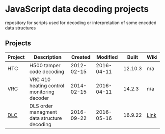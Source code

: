 # JavaScript data decoding projects

repository for scripts used for decoding or interpretation of some encoded data structures


## Projects

Project | Description                                             | Created    | Modified    | Built    | Wiki
--------|---------------------------------------------------------|------------|-------------| ---------|-------
HTC     | H500 tamper code decoding                               | 2012-02-15 | 2016-04-11  | 12.10.3  | n/a
VRC     | VRC 410 heating control monitoring decoder              | 2014-02-15 | 2016-04-11  | 14.2.3   | n/a
[DLC](./DLC)     | DLS order managment data structure decoding             | 2016-09-22 | 2016-05-16  | 16.9.22  | [Link](https://github.com/griemide/)
